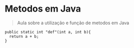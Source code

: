 # Metodos em Java

>Aula sobre a utilização e função de metodos em Java

```
public static int "def"(int a, int b){
  return a + b;
}
```
